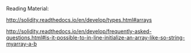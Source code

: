 Reading Material:

http://solidity.readthedocs.io/en/develop/types.html#arrays

http://solidity.readthedocs.io/en/develop/frequently-asked-questions.html#is-it-possible-to-in-line-initialize-an-array-like-so-string-myarray-a-b
